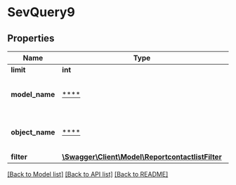 # SevQuery9

## Properties
Name | Type | Description | Notes
------------ | ------------- | ------------- | -------------
**limit** | **int** | Limit export | [optional] 
**model_name** | [****](.md) | Model name, which is &#x27;Contact&#x27; | 
**object_name** | [****](.md) | Model name, which is &#x27;SevQuery&#x27; | 
**filter** | [**\Swagger\Client\Model\ReportcontactlistFilter**](ReportcontactlistFilter.md) |  | [optional] 

[[Back to Model list]](../../README.md#documentation-for-models) [[Back to API list]](../../README.md#documentation-for-api-endpoints) [[Back to README]](../../README.md)

